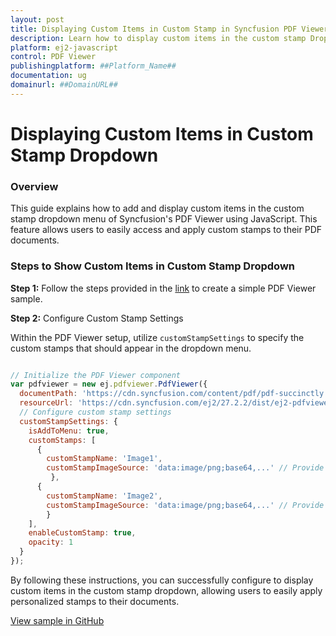 ```yaml
---
layout: post
title: Displaying Custom Items in Custom Stamp in Syncfusion PDF Viewer
description: Learn how to display custom items in the custom stamp Dropdown in Syncfusion PDF Viewer using JavaScript.
platform: ej2-javascript
control: PDF Viewer
publishingplatform: ##Platform_Name##
documentation: ug
domainurl: ##DomainURL##
---
```


# Displaying Custom Items in Custom Stamp Dropdown

### Overview

This guide explains how to add and display custom items in the custom stamp dropdown menu of Syncfusion's PDF Viewer using JavaScript. This feature allows users to easily access and apply custom stamps to their PDF documents.

### Steps to Show Custom Items in Custom Stamp Dropdown

**Step 1:** Follow the steps provided in the [link](https://ej2.syncfusion.com/javascript/documentation/pdfviewer/getting-started) to create a simple PDF Viewer sample.

**Step 2:** Configure Custom Stamp Settings

Within the PDF Viewer setup, utilize `customStampSettings` to specify the custom stamps that should appear in the dropdown menu.
```js

// Initialize the PDF Viewer component
var pdfviewer = new ej.pdfviewer.PdfViewer({
  documentPath: 'https://cdn.syncfusion.com/content/pdf/pdf-succinctly.pdf',
  resourceUrl: 'https://cdn.syncfusion.com/ej2/27.2.2/dist/ej2-pdfviewer-lib',
  // Configure custom stamp settings
  customStampSettings: {
    isAddToMenu: true,
    customStamps: [
      {
        customStampName: 'Image1',
        customStampImageSource: 'data:image/png;base64,...' // Provide a valid base64 or URL for the image
         },
      {
        customStampName: 'Image2',
        customStampImageSource: 'data:image/png;base64,...' // Provide a valid base64 or URL for the image
        }
    ],
    enableCustomStamp: true,
    opacity: 1
  }
});

```

By following these instructions, you can successfully configure to display custom items in the custom stamp dropdown, allowing users to easily apply personalized stamps to their documents.

[View sample in GitHub](https://github.com/SyncfusionExamples/javascript-pdf-viewer-examples/tree/master/How%20to)